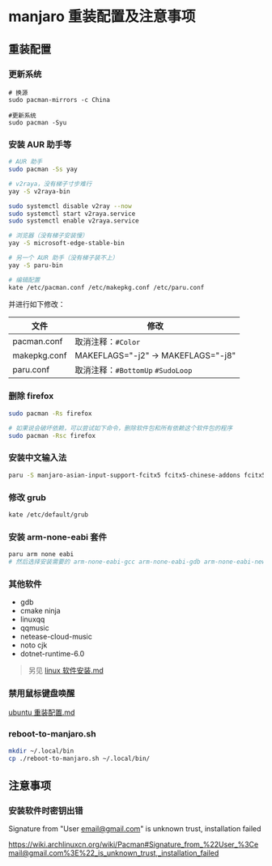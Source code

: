 # manjaro 重装配置及注意事项

## 重装配置

### 更新系统
```shell
# 换源
sudo pacman-mirrors -c China

#更新系统
sudo pacman -Syu
```

### 安装 AUR 助手等
```bash
# AUR 助手
sudo pacman -Ss yay

# v2raya，没有梯子寸步难行
yay -S v2raya-bin

sudo systemctl disable v2ray --now
sudo systemctl start v2raya.service
sudo systemctl enable v2raya.service

# 浏览器（没有梯子安装慢）
yay -S microsoft-edge-stable-bin

# 另一个 AUR 助手（没有梯子装不上）
yay -S paru-bin
```

```bash
# 编辑配置
kate /etc/pacman.conf /etc/makepkg.conf /etc/paru.conf
```

并进行如下修改：

| 文件         | 修改                               |
| ------------ | ---------------------------------- |
| pacman.conf  | 取消注释：`#Color`                 |
| makepkg.conf | MAKEFLAGS="-j2" -> MAKEFLAGS="-j8" |
| paru.conf    | 取消注释：`#BottomUp` `#SudoLoop`  |


### 删除 firefox
```bash
sudo pacman -Rs firefox

# 如果说会破坏依赖，可以尝试如下命令，删除软件包和所有依赖这个软件包的程序
sudo pacman -Rsc firefox
```

### 安装中文输入法
```bash
paru -S manjaro-asian-input-support-fcitx5 fcitx5-chinese-addons fcitx5-pinyin-zhwiki fcitx5-pinyin-moegirl
```

### 修改 grub
```bash
kate /etc/default/grub
```

### 安装 arm-none-eabi 套件
```bash
paru arm none eabi
# 然后选择安装需要的 arm-none-eabi-gcc arm-none-eabi-gdb arm-none-eabi-newlib
```

### 其他软件
- gdb
- cmake ninja
- linuxqq
- qqmusic
- netease-cloud-music
- noto cjk
- dotnet-runtime-6.0

> 另见 [linux 软件安装.md](linux%20软件安装.md)

### 禁用鼠标键盘唤醒
[ubuntu 重装配置.md](ubuntu%20重装配置.md##%20禁用鼠标键盘唤醒)

### reboot-to-manjaro.sh
```bash
mkdir ~/.local/bin
cp ./reboot-to-manjaro.sh ~/.local/bin/
```

## 注意事项

### 安装软件时密钥出错
Signature from "User <email@gmail.com>" is unknown trust, installation failed

<https://wiki.archlinuxcn.org/wiki/Pacman#Signature_from_%22User_%3Cemail@gmail.com%3E%22_is_unknown_trust,_installation_failed>
